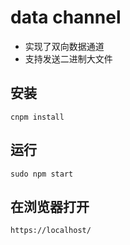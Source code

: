 # data channel
* 实现了双向数据通道
* 支持发送二进制大文件

## 安装
```
cnpm install
```

## 运行

```
sudo npm start
```

## 在浏览器打开
```
https://localhost/
```
